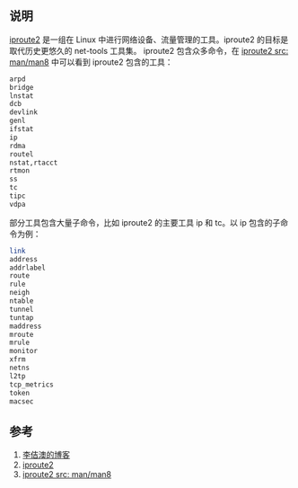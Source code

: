 ## 说明

[iproute2][2] 是一组在 Linux 中进行网络设备、流量管理的工具。iproute2 的目标是取代历史更悠久的 net-tools 工具集。
iproute2 包含众多命令，在 [iproute2 src: man/man8][3] 中可以看到 iproute2 包含的工具：

```bash
arpd
bridge
lnstat
dcb
devlink
genl
ifstat
ip
rdma
routel
nstat,rtacct
rtmon
ss
tc
tipc
vdpa
```

部分工具包含大量子命令，比如 iproute2 的主要工具 ip 和 tc。以 ip 包含的子命令为例：

```bash
link
address
addrlabel
route
rule
neigh
ntable
tunnel
tuntap
maddress
mroute
mrule
monitor
xfrm
netns
l2tp
tcp_metrics
token
macsec
```

## 参考

1. [李佶澳的博客][1]
2. [iproute2][2]
3. [iproute2 src: man/man8][3]

[1]: https://www.lijiaocn.com "李佶澳的博客"
[2]: https://wiki.linuxfoundation.org/networking/iproute2 
[3]: https://github.com/iproute2/iproute2/tree/main/man/man8 
